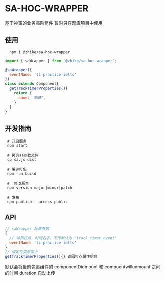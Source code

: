 # SA-HOC-WRAPPER
基于神策的业务高阶组件
暂时只在题库项目中使用

## 使用
```shell
  npm i @zhike/sa-hoc-wrapper
```

```js
import { saWrapper } from '@zhike/sa-hoc-wrapper';

@saWrapper({
  eventName: 'ti-practice-ielts'
})
class extends Component{
  getTrackTimerProperties(){
    return {
      name: '测试',
    }
  }
}

```

## 开发指南
```shell
 # 开启服务
 npm start 

 # 拷贝sa参数文件
 cp sa.js dist

 # 编译打包 
 npm run build

 #  修改版本
 npm version major|minor|patch
 
 # 发布
 npm publish --access public
```

## API
``` js
// saWrapper 配置参数 
{
  // 神策打点，时间名字，不传默认为 'track_timer_event'
  eventName: 'ti-practice-ielts’
}
// 绑定在类原型上
getTrackTimerProperties(){} 返回打点属性信息
```
默认会将当前包裹组件的 componentDidmount 和 compoentwillunmount 之间的时间 duration 自动上传